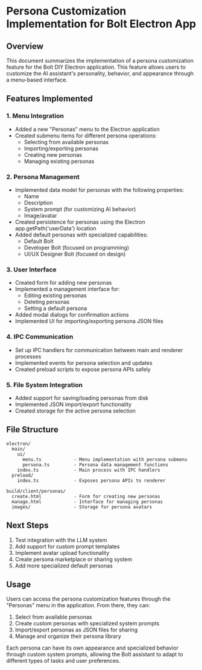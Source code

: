 # Persona Customization Implementation for Bolt Electron App

## Overview
This document summarizes the implementation of a persona customization feature for the Bolt DIY Electron application. This feature allows users to customize the AI assistant's personality, behavior, and appearance through a menu-based interface.

## Features Implemented

### 1. Menu Integration
- Added a new "Personas" menu to the Electron application
- Created submenu items for different persona operations:
  - Selecting from available personas
  - Importing/exporting personas
  - Creating new personas
  - Managing existing personas

### 2. Persona Management
- Implemented data model for personas with the following properties:
  - Name
  - Description
  - System prompt (for customizing AI behavior)
  - Image/avatar
- Created persistence for personas using the Electron app.getPath('userData') location
- Added default personas with specialized capabilities:
  - Default Bolt
  - Developer Bolt (focused on programming)
  - UI/UX Designer Bolt (focused on design)

### 3. User Interface
- Created form for adding new personas
- Implemented a management interface for:
  - Editing existing personas
  - Deleting personas
  - Setting a default persona
- Added modal dialogs for confirmation actions
- Implemented UI for importing/exporting persona JSON files

### 4. IPC Communication
- Set up IPC handlers for communication between main and renderer processes
- Implemented events for persona selection and updates
- Created preload scripts to expose persona APIs safely

### 5. File System Integration
- Added support for saving/loading personas from disk
- Implemented JSON import/export functionality
- Created storage for the active persona selection

## File Structure
```
electron/
  main/
    ui/
      menu.ts            - Menu implementation with persona submenu
      persona.ts         - Persona data management functions
    index.ts             - Main process with IPC handlers
  preload/
    index.ts             - Exposes persona APIs to renderer

build/client/personas/
  create.html            - Form for creating new personas
  manage.html            - Interface for managing personas
  images/                - Storage for persona avatars
```

## Next Steps
1. Test integration with the LLM system
2. Add support for custom prompt templates
3. Implement avatar upload functionality
4. Create persona marketplace or sharing system
5. Add more specialized default personas

## Usage
Users can access the persona customization features through the "Personas" menu in the application. From there, they can:
1. Select from available personas
2. Create custom personas with specialized system prompts
3. Import/export personas as JSON files for sharing
4. Manage and organize their persona library

Each persona can have its own appearance and specialized behavior through custom system prompts, allowing the Bolt assistant to adapt to different types of tasks and user preferences. 
